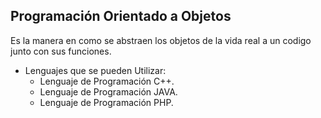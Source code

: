 ## Programación Orientado a Objetos
Es la manera en como se abstraen los objetos de la vida real a un codigo junto con sus funciones.

- Lenguajes que se pueden Utilizar:
	- Lenguaje de Programación C++.
	- Lenguaje de Programación JAVA.
	- Lenguaje de Programación PHP.